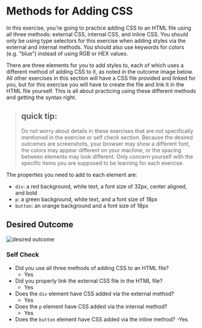 # Methods for Adding CSS
In this exercise, you're going to practice adding CSS to an HTML file using all three methods: external CSS, internal CSS, and inline CSS. You should only be using type selectors for this exercise when adding styles via the external and internal methods. You should also use keywords for colors (e.g. "blue") instead of using RGB or HEX values.

There are three elements for you to add styles to, each of which uses a different method of adding CSS to it, as noted in the outcome image below. All other exercises in this section will have a CSS file provided and linked for you, but for this exercise you will have to create the file and link it in the HTML file yourself. This is all about practicing using these different methods and getting the syntax right.

> ## quick tip:
> Do not worry about details in these exercises that are not specifically mentioned in the exercise or self check section. Because the desired outcomes are screenshots, your browser may show a different font, the colors may appear different on your machine, or the spacing between elements may look different. Only concern yourself with the specific items you are supposed to be learning for each exercise.

The properties you need to add to each element are:

* `div`: a red background, white text, a font size of 32px, center aligned, and bold
* `p`: a green background, white text, and a font size of 18px
* `button`: an orange background and a font size of 18px

## Desired Outcome
![desired outcome](./desired-outcome.png)


### Self Check
- Did you use all three methods of adding CSS to an HTML file?
    - Yes
- Did you properly link the external CSS file in the HTML file?
    - Yes
- Does the `div` element have CSS added via the external method?
    - Yes
- Does the `p` element have CSS added via the internal method?
    - Yes
- Does the `button` element have CSS added via the inline method?
    -Yes
